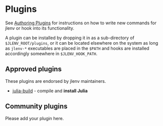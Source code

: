 # Plugins

See [Authoring Plugins](/authoring-plugins.md) for instructions on how to write 
new commands for jlenv or hook into its functionality.

A plugin can be installed by dropping it in as a sub-directory of 
`$JLENV_ROOT/plugins`, or it can be located elsewhere on the system as long as 
`jlenv-*` executables are placed in the `$PATH` and hooks are installed 
accordingly somewhere in `$JLENV_HOOK_PATH`.

[](#approved-plugins)Approved plugins
-------------------------------------

These plugins are endorsed by jlenv maintainers.

*   [julia-build](https://github.com/jlenv/julia-build) - compile and **install Julia**
<!-- *   [ctags](https://github.com/jlenv/jlenv-ctags) - automatically **generate ctags** for jlenv Julia stdlibs
*   [vars](https://github.com/jlenv/jlenv-vars) - safely sets global and per-project **environment variables**
*   [each](https://github.com/jlenv/jlenv-each) - execute the same command **with each** installed Julia
*   [update](https://github.com/jlenv/jlenv-update) - **update jlenv** and installed plugins
*   [whatis](https://github.com/jlenv/jlenv-whatis) - **resolve abbreviations** to full Julia identifiers (useful for other plugins)
*   [aliases](https://github.com/jlenv/jlenv-aliases) - **create aliases** for Julia versions -->

[](#community-plugins)Community plugins
---------------------------------------

Please add your plugin here.
